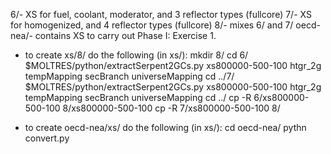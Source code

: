 6/- XS for fuel, coolant, moderator, and 3 reflector types (fullcore)
7/- XS for homogenized, and 4 reflector types (fullcore)
8/- mixes 6/ and 7/
oecd-nea/- contains XS to carry out Phase I: Exercise 1.

* to create xs/8/ do the following (in xs/):
mkdir 8/
cd 6/
$MOLTRES/python/extractSerpent2GCs.py xs800000-500-100 htgr_2g tempMapping secBranch universeMapping
cd ../7/
$MOLTRES/python/extractSerpent2GCs.py xs800000-500-100 htgr_2g tempMapping secBranch universeMapping
cd ../
cp -R 6/xs800000-500-100 8/xs800000-500-100
cp -R 7/xs800000-500-100 8/

* to create oecd-nea/xs/ do the following (in xs/):
cd oecd-nea/
pythn convert.py